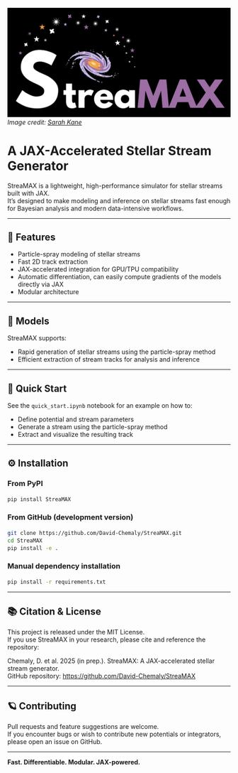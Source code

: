 ![Banner](./im.png)
*Image credit: [Sarah Kane](https://www.ast.cam.ac.uk/people/sarah.kane)*

# A JAX-Accelerated Stellar Stream Generator

StreaMAX is a lightweight, high-performance simulator for stellar streams built with JAX.  
It’s designed to make modeling and inference on stellar streams fast enough for Bayesian analysis and modern data-intensive workflows.

---

## 🚀 Features

- Particle-spray modeling of stellar streams  
- Fast 2D track extraction  
- JAX-accelerated integration for GPU/TPU compatibility  
- Automatic differentiation, can easily compute gradients of the models directly via JAX  
- Modular architecture

---

## 🧩 Models

StreaMAX supports:
- Rapid generation of stellar streams using the particle-spray method  
- Efficient extraction of stream tracks for analysis and inference  

---

## 🧪 Quick Start

See the `quick_start.ipynb` notebook for an example on how to:

- Define potential and stream parameters  
- Generate a stream using the particle-spray method  
- Extract and visualize the resulting track  

---

## ⚙️ Installation

### From PyPI

```bash
pip install StreaMAX
```

### From GitHub (development version)

```bash
git clone https://github.com/David-Chemaly/StreaMAX.git
cd StreaMAX
pip install -e .
```

### Manual dependency installation

```bash
pip install -r requirements.txt
```

---

## 📚 Citation & License

This project is released under the MIT License.  
If you use StreaMAX in your research, please cite and reference the repository:

Chemaly, D. et al. 2025 (in prep.). StreaMAX: A JAX-accelerated stellar stream generator.  
GitHub repository: https://github.com/David-Chemaly/StreaMAX

---

## 🪐 Contributing

Pull requests and feature suggestions are welcome.  
If you encounter bugs or wish to contribute new potentials or integrators, please open an issue on GitHub.

---

**Fast. Differentiable. Modular. JAX-powered.**